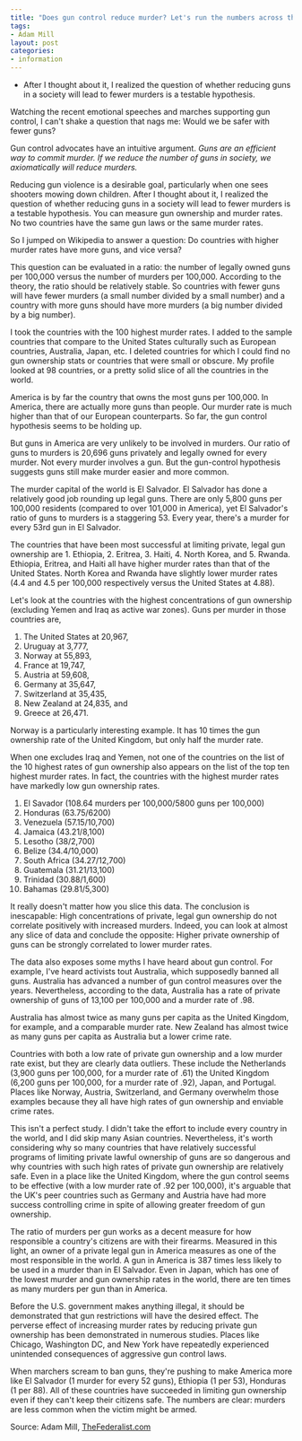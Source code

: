 ```yaml
---
title: "Does gun control reduce murder? Let's run the numbers across the world"
tags:
- Adam Mill
layout: post
categories:
- information
---
```


- After I thought about it, I realized the question of whether reducing guns in a society will lead to fewer murders is a testable hypothesis.

Watching the recent emotional speeches and marches supporting gun control, I can't shake a question that nags me: Would we be safer with fewer guns?

Gun control advocates have an intuitive argument. *Guns are an efficient way to commit murder. If we reduce the number of guns in society, we axiomatically will reduce murders.*

Reducing gun violence is a desirable goal, particularly when one sees shooters mowing down children. After I thought about it, I realized the question of whether reducing guns in a society will lead to fewer murders is a testable hypothesis. You can measure gun ownership and murder rates. No two countries have the same gun laws or the same murder rates.

So I jumped on Wikipedia to answer a question: Do countries with higher murder rates have more guns, and vice versa?

This question can be evaluated in a ratio: the number of legally owned guns per 100,000 versus the number of murders per 100,000. According to the theory, the ratio should be relatively stable. So countries with fewer guns will have fewer murders (a small number divided by a small number) and a country with more guns should have more murders (a big number divided by a big number).

I took the countries with the 100 highest murder rates. I added to the sample countries that compare to the United States culturally such as European countries, Australia, Japan, etc. I deleted countries for which I could find no gun ownership stats or countries that were small or obscure. My profile looked at 98 countries, or a pretty solid slice of all the countries in the world.

America is by far the country that owns the most guns per 100,000. In America, there are actually more guns than people. Our murder rate is much higher than that of our European counterparts. So far, the gun control hypothesis seems to be holding up.

But guns in America are very unlikely to be involved in murders. Our ratio of guns to murders is 20,696 guns privately and legally owned for every murder. Not every murder involves a gun. But the gun-control hypothesis suggests guns still make murder easier and more common.

The murder capital of the world is El Salvador. El Salvador has done a relatively good job rounding up legal guns. There are only 5,800 guns per 100,000 residents (compared to over 101,000 in America), yet El Salvador's ratio of guns to murders is a staggering 53. Every year, there's a murder for every 53rd gun in El Salvador.

The countries that have been most successful at limiting private, legal gun ownership are 1. Ethiopia, 2. Eritrea, 3. Haiti, 4. North Korea, and 5. Rwanda. Ethiopia, Eritrea, and Haiti all have higher murder rates than that of the United States. North Korea and Rwanda have slightly lower murder rates (4.4 and 4.5 per 100,000 respectively versus the United States at 4.88).

Let's look at the countries with the highest concentrations of gun ownership (excluding Yemen and Iraq as active war zones). Guns per murder in those countries are,

1. The United States at 20,967,
2. Uruguay at 3,777,
3. Norway at 55,893,
4. France at 19,747,
5. Austria at 59,608,
6. Germany at 35,647,
7. Switzerland at 35,435,
8. New Zealand at 24,835, and
9. Greece at 26,471.

Norway is a particularly interesting example. It has 10 times the gun ownership rate of the United Kingdom, but only half the murder rate.

When one excludes Iraq and Yemen, not one of the countries on the list of the 10 highest rates of gun ownership also appears on the list of the top ten highest murder rates. In fact, the countries with the highest murder rates have markedly low gun ownership rates.

1. El Savador (108.64 murders per 100,000/5800 guns per 100,000)
2. Honduras (63.75/6200)
3. Venezuela (57.15/10,700)
4. Jamaica (43.21/8,100)
5. Lesotho (38/2,700)
6. Belize (34.4/10,000)
7. South Africa (34.27/12,700)
8. Guatemala (31.21/13,100)
9. Trinidad (30.88/1,600)
10. Bahamas (29.81/5,300)

It really doesn't matter how you slice this data. The conclusion is inescapable: High concentrations of private, legal gun ownership do not correlate positively with increased murders. Indeed, you can look at almost any slice of data and conclude the opposite: Higher private ownership of guns can be strongly correlated to lower murder rates.

The data also exposes some myths I have heard about gun control. For example, I've heard activists tout Australia, which supposedly banned all guns. Australia has advanced a number of gun control measures over the years. Nevertheless, according to the data, Australia has a rate of private ownership of guns of 13,100 per 100,000 and a murder rate of .98.

Australia has almost twice as many guns per capita as the United Kingdom, for example, and a comparable murder rate. New Zealand has almost twice as many guns per capita as Australia but a lower crime rate.

Countries with both a low rate of private gun ownership and a low murder rate exist, but they are clearly data outliers. These include the Netherlands (3,900 guns per 100,000, for a murder rate of .61) the United Kingdom (6,200 guns per 100,000, for a murder rate of .92), Japan, and Portugal. Places like Norway, Austria, Switzerland, and Germany overwhelm those examples because they all have high rates of gun ownership and enviable crime rates.

This isn't a perfect study. I didn't take the effort to include every country in the world, and I did skip many Asian countries. Nevertheless, it's worth considering why so many countries that have relatively successful programs of limiting private lawful ownership of guns are so dangerous and why countries with such high rates of private gun ownership are relatively safe. Even in a place like the United Kingdom, where the gun control seems to be effective (with a low murder rate of .92 per 100,000), it's arguable that the UK's peer countries such as Germany and Austria have had more success controlling crime in spite of allowing greater freedom of gun ownership.

The ratio of murders per gun works as a decent measure for how responsible a country's citizens are with their firearms. Measured in this light, an owner of a private legal gun in America measures as one of the most responsible in the world. A gun in America is 387 times less likely to be used in a murder than in El Salvador. Even in Japan, which has one of the lowest murder and gun ownership rates in the world, there are ten times as many murders per gun than in America.

Before the U.S. government makes anything illegal, it should be demonstrated that gun restrictions will have the desired effect. The perverse effect of increasing murder rates by reducing private gun ownership has been demonstrated in numerous studies. Places like Chicago, Washington DC, and New York have repeatedly experienced unintended consequences of aggressive gun control laws.

When marchers scream to ban guns, they're pushing to make America more like El Salvador (1 murder for every 52 guns), Ethiopia (1 per 53), Honduras (1 per 88). All of these countries have succeeded in limiting gun ownership even if they can't keep their citizens safe. The numbers are clear: murders are less common when the victim might be armed.

Source: Adam Mill, [TheFederalist.com](https://thefederalist.com/2018/04/03/gun-control-reduce-murder-lets-run-numbers-across-world/)
